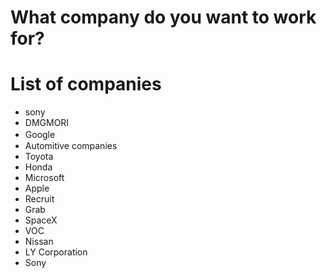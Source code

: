 # What company do you want to work for?

# List of companies
- sony
- DMGMORI
- Google　
- Automitive companies
- Toyota
- Honda
- Microsoft
- Apple
- Recruit
- Grab
- SpaceX
- VOC
- Nissan
- LY Corporation
- Sony
